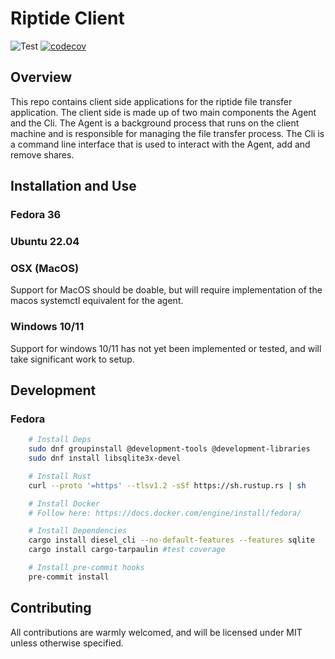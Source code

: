 # Riptide Client

![Test](https://github.com/riptide-org/client/actions/workflows/precommit.yml/badge.svg)
[![codecov](https://codecov.io/gh/riptide-org/client/branch/master/graph/badge.svg?token=T91ZY5HCE1)](https://codecov.io/gh/riptide-org/client)

## Overview

This repo contains client side applications for the riptide file transfer application. The client side is made up of two main components the Agent and the Cli. The Agent is a background process
that runs on the client machine and is responsible for managing the file transfer process. The Cli is a command line interface that is used to interact with the Agent, add and remove shares.

## Installation and Use

### Fedora 36
<!-- TODO -->

### Ubuntu 22.04
<!-- TODO -->

### OSX (MacOS)

Support for MacOS should be doable, but will require implementation of the macos systemctl equivalent for the agent.

### Windows 10/11

Support for windows 10/11 has not yet been implemented or tested, and will take significant work to setup.

## Development

### Fedora

```sh
    # Install Deps
    sudo dnf groupinstall @development-tools @development-libraries
    sudo dnf install libsqlite3x-devel

    # Install Rust
    curl --proto '=https' --tlsv1.2 -sSf https://sh.rustup.rs | sh

    # Install Docker
    # Follow here: https://docs.docker.com/engine/install/fedora/

    # Install Dependencies
    cargo install diesel_cli --no-default-features --features sqlite
    cargo install cargo-tarpaulin #test coverage

    # Install pre-commit hooks
    pre-commit install
```

## Contributing

All contributions are warmly welcomed, and will be licensed under MIT unless otherwise specified.
